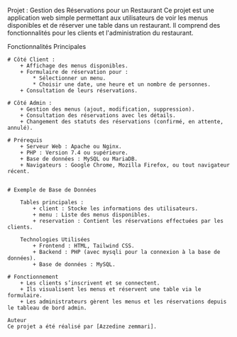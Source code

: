 Projet : Gestion des Réservations pour un Restaurant
    Ce projet est une application web simple permettant aux utilisateurs de voir les menus disponibles et de réserver une table dans un restaurant. Il comprend des fonctionnalités pour les clients et l'administration du restaurant.

Fonctionnalités Principales

    # Côté Client :
        + Affichage des menus disponibles.
        + Formulaire de réservation pour :
            * Sélectionner un menu.
            * Choisir une date, une heure et un nombre de personnes.
        + Consultation de leurs réservations.

    # Côté Admin :
        + Gestion des menus (ajout, modification, suppression).
        + Consultation des réservations avec les détails.
        + Changement des statuts des réservations (confirmé, en attente, annulé).

    # Prérequis
        + Serveur Web : Apache ou Nginx.
        + PHP : Version 7.4 ou supérieure.
        + Base de données : MySQL ou MariaDB.
        + Navigateurs : Google Chrome, Mozilla Firefox, ou tout navigateur récent.


    # Exemple de Base de Données

        Tables principales :
            + client : Stocke les informations des utilisateurs.
            + menu : Liste des menus disponibles.
            + reservation : Contient les réservations effectuées par les clients.

        Technologies Utilisées
            + Frontend : HTML, Tailwind CSS.
            + Backend : PHP (avec mysqli pour la connexion à la base de données).
            + Base de données : MySQL.

    # Fonctionnement
        + Les clients s’inscrivent et se connectent.
        + Ils visualisent les menus et réservent une table via le formulaire.
        + Les administrateurs gèrent les menus et les réservations depuis le tableau de bord admin.

    Auteur
    Ce projet a été réalisé par [Azzedine zemmari].